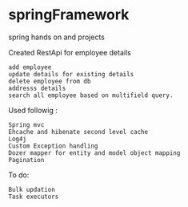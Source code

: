 # springFramework
spring hands on and projects




Created RestApi for employee details

    add employee
    update details for existing details
    delete employee from db
    addresss details
    search all employee based on multifield query.

Used followig :

    Spring mvc
    Ehcache and hibenate second level cache
    Log4j
    Custom Exception handling
    Dozer mapper for entity and model object mapping
    Pagination

To do:

    Bulk updation
    Task executors


